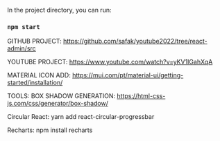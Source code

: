 In the project directory, you can run:
### `npm start`

GITHUB PROJECT:
https://github.com/safak/youtube2022/tree/react-admin/src

YOUTUBE PROJECT: 
https://www.youtube.com/watch?v=yKV1IGahXqA

MATERIAL ICON ADD:
https://mui.com/pt/material-ui/getting-started/installation/

TOOLS: 
BOX SHADOW GENERATION:
https://html-css-js.com/css/generator/box-shadow/

Circular React:
yarn add react-circular-progressbar

Recharts:
npm install recharts

